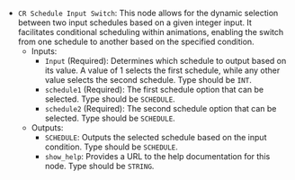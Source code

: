 - `CR Schedule Input Switch`: This node allows for the dynamic selection between two input schedules based on a given integer input. It facilitates conditional scheduling within animations, enabling the switch from one schedule to another based on the specified condition.
    - Inputs:
        - `Input` (Required): Determines which schedule to output based on its value. A value of 1 selects the first schedule, while any other value selects the second schedule. Type should be `INT`.
        - `schedule1` (Required): The first schedule option that can be selected. Type should be `SCHEDULE`.
        - `schedule2` (Required): The second schedule option that can be selected. Type should be `SCHEDULE`.
    - Outputs:
        - `SCHEDULE`: Outputs the selected schedule based on the input condition. Type should be `SCHEDULE`.
        - `show_help`: Provides a URL to the help documentation for this node. Type should be `STRING`.
